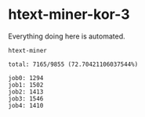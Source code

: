 # htext-miner-kor-3

Everything doing here is automated.

```
htext-miner

total: 7165/9855 (72.70421106037544%)

job0: 1294
job1: 1502
job2: 1413
job3: 1546
job4: 1410
```